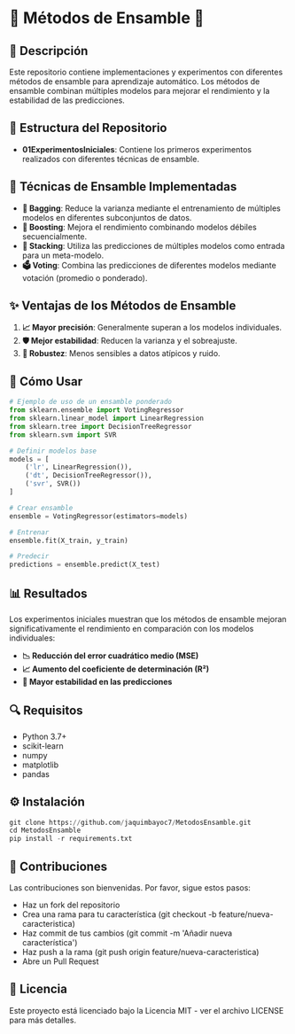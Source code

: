 # 🤖 Métodos de Ensamble 🤖

## 📝 Descripción
Este repositorio contiene implementaciones y experimentos con diferentes métodos de ensamble para aprendizaje automático. Los métodos de ensamble combinan múltiples modelos para mejorar el rendimiento y la estabilidad de las predicciones.

## 📂 Estructura del Repositorio
- **01ExperimentosIniciales**: Contiene los primeros experimentos realizados con diferentes técnicas de ensamble.

## 🔧 Técnicas de Ensamble Implementadas
- **🌳 Bagging**: Reduce la varianza mediante el entrenamiento de múltiples modelos en diferentes subconjuntos de datos.
- **🚀 Boosting**: Mejora el rendimiento combinando modelos débiles secuencialmente.
- **🔄 Stacking**: Utiliza las predicciones de múltiples modelos como entrada para un meta-modelo.
- **🗳️ Voting**: Combina las predicciones de diferentes modelos mediante votación (promedio o ponderado).

## ✨ Ventajas de los Métodos de Ensamble
1. **📈 Mayor precisión**: Generalmente superan a los modelos individuales.
2. **🛡️ Mejor estabilidad**: Reducen la varianza y el sobreajuste.
3. **💪 Robustez**: Menos sensibles a datos atípicos y ruido.

## 🚀 Cómo Usar

```python
# Ejemplo de uso de un ensamble ponderado
from sklearn.ensemble import VotingRegressor
from sklearn.linear_model import LinearRegression
from sklearn.tree import DecisionTreeRegressor
from sklearn.svm import SVR

# Definir modelos base
models = [
    ('lr', LinearRegression()),
    ('dt', DecisionTreeRegressor()),
    ('svr', SVR())
]

# Crear ensamble
ensemble = VotingRegressor(estimators=models)

# Entrenar
ensemble.fit(X_train, y_train)

# Predecir
predictions = ensemble.predict(X_test)
```
## 📊 Resultados
Los experimentos iniciales muestran que los métodos de ensamble mejoran significativamente el rendimiento en comparación con los modelos individuales:

- **📉 Reducción del error cuadrático medio (MSE)**
- **📈 Aumento del coeficiente de determinación (R²)**
- **🧮 Mayor estabilidad en las predicciones**
  
## 🔍 Requisitos
- Python 3.7+
- scikit-learn
- numpy
- matplotlib
- pandas

## ⚙️ Instalación
```python
git clone https://github.com/jaquimbayoc7/MetodosEnsamble.git
cd MetodosEnsamble
pip install -r requirements.txt
```
## 👥 Contribuciones
Las contribuciones son bienvenidas. Por favor, sigue estos pasos:

- Haz un fork del repositorio
- Crea una rama para tu característica (git checkout -b feature/nueva-caracteristica)
- Haz commit de tus cambios (git commit -m 'Añadir nueva característica')
- Haz push a la rama (git push origin feature/nueva-caracteristica)
- Abre un Pull Request
  
## 📄 Licencia
Este proyecto está licenciado bajo la Licencia MIT - ver el archivo LICENSE para más detalles.
